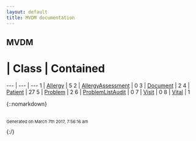 ```yaml
---
layout: default
title: MVDM documentation
---
```

## MVDM

 # | Class | Contained 
 --- | --- | --- 
1 | [Allergy](Allergy.md) | 5
2 | [AllergyAssessment](AllergyAssessment.md) | 0
3 | [Document](Document.md) | 2
4 | [Patient](Patient.md) | 27
5 | [Problem](Problem.md) | 2
6 | [ProblemListAudit](ProblemListAudit.md) | 0
7 | [Visit](Visit.md) | 0
8 | [Vital](Vital.md) | 1


{::nomarkdown} <br/><br/><p style="font-size: 11px">Generated on March 7th 2017, 7:56:16 am</p>{:/}